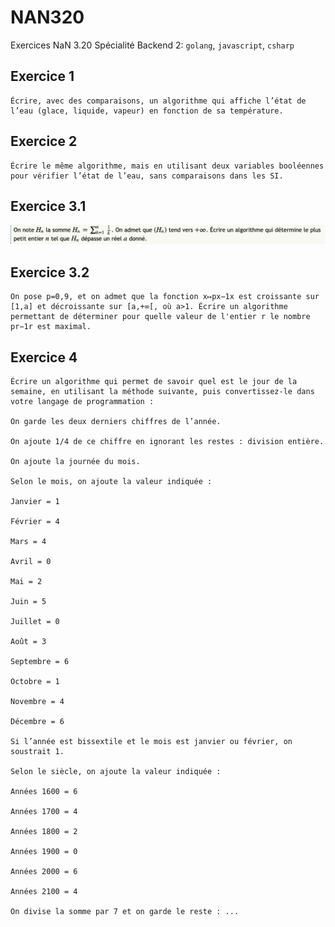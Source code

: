 # NAN320

Exercices NaN 3.20 
Spécialité Backend 2: `golang`, `javascript`, `csharp`

## Exercice 1

    Écrire, avec des comparaisons, un algorithme qui affiche l’état de l’eau (glace, liquide, vapeur) en fonction de sa température.

## Exercice 2

    Écrire le même algorithme, mais en utilisant deux variables booléennes pour vérifier l’état de l’eau, sans comparaisons dans les SI.

## Exercice 3.1

![img](https://raw.githubusercontent.com/Soro08/NAN320/master/img.png)

## Exercice 3.2

    On pose p=0,9, et on admet que la fonction x↦px−1x est croissante sur [1,a] et décroissante sur [a,+∞[, où a>1. Écrire un algorithme permettant de déterminer pour quelle valeur de l'entier r le nombre pr−1r est maximal.

## Exercice 4

    Écrire un algorithme qui permet de savoir quel est le jour de la semaine, en utilisant la méthode suivante, puis convertissez-le dans votre langage de programmation :

    On garde les deux derniers chiffres de l’année.

    On ajoute 1/4 de ce chiffre en ignorant les restes : division entière.

    On ajoute la journée du mois.

    Selon le mois, on ajoute la valeur indiquée :

    Janvier = 1

    Février = 4

    Mars = 4

    Avril = 0

    Mai = 2

    Juin = 5

    Juillet = 0

    Août = 3

    Septembre = 6

    Octobre = 1

    Novembre = 4

    Décembre = 6

    Si l’année est bissextile et le mois est janvier ou février, on soustrait 1.

    Selon le siècle, on ajoute la valeur indiquée :

    Années 1600 = 6

    Années 1700 = 4

    Années 1800 = 2

    Années 1900 = 0

    Années 2000 = 6

    Années 2100 = 4

    On divise la somme par 7 et on garde le reste : ...
